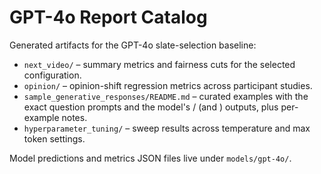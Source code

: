 # GPT-4o Report Catalog

Generated artifacts for the GPT-4o slate-selection baseline:

- `next_video/` – summary metrics and fairness cuts for the selected configuration.
- `opinion/` – opinion-shift regression metrics across participant studies.
- `sample_generative_responses/README.md` – curated examples with the exact
  question prompts and the model's <think>/<answer> (and <opinion>) outputs,
  plus per-example notes.
- `hyperparameter_tuning/` – sweep results across temperature and max token settings.

Model predictions and metrics JSON files live under `models/gpt-4o/`.
